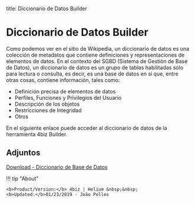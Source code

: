 title: Diccionario de Datos Builder

# Diccionario de Datos Builder

Como podemos ver en el sitio de Wikipedia, un diccionario de datos es una colección de metadatos que contiene definiciones y representaciones de elementos de datos. En el contexto del SGBD (Sistema de Gestión de Base de Datos), un diccionario de datos es un grupo de tablas habilitadas sólo para lectura o consulta, es decir, es una base de datos en sí que, entre otras cosas, contiene información, tales como:

- Definición precisa de elementos de datos
- Perfiles, Funciones y Privilegios del Usuario
- Descripción de los objetos
- Restricciones de Integridad
- Otros

En el siguiente enlace puede acceder al diccionario de datos de la herramienta 4biz Builder.

## Adjuntos

[Download - Diccionario de Base de Datos][1]

[1]:/en-us/builder/images/database-dictionary.rtf  

!!! tip "About"

    <b>Product/Version:</b> 4biz | Helium &nbsp;&nbsp;
    <b>Updated:</b>01/23/2019 - João Pelles  
